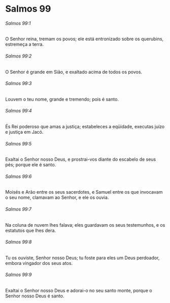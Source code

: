 # Salmos 99

###### Salmos 99:1

O Senhor reina, tremam os povos; ele está entronizado sobre os querubins, estremeça a terra.

###### Salmos 99:2

O Senhor é grande em Sião, e exaltado acima de todos os povos.

###### Salmos 99:3

Louvem o teu nome, grande e tremendo; pois é santo.

###### Salmos 99:4

És Rei poderoso que amas a justiça; estabeleces a eqüidade, executas juízo e justiça em Jacó.

###### Salmos 99:5

Exaltai o Senhor nosso Deus, e prostrai-vos diante do escabelo de seus pés; porque ele é santo.

###### Salmos 99:6

Moisés e Arão entre os seus sacerdotes, e Samuel entre os que invocavam o seu nome, clamavam ao Senhor, e ele os ouvia.

###### Salmos 99:7

Na coluna de nuvem lhes falava; eles guardavam os seus testemunhos, e os estatutos que lhes dera.

###### Salmos 99:8

Tu os ouviste, Senhor nosso Deus; tu foste para eles um Deus perdoador, embora vingador dos seus atos.

###### Salmos 99:9

Exaltai o Senhor nosso Deus e adorai-o no seu santo monte, porque o Senhor nosso Deus é santo.

